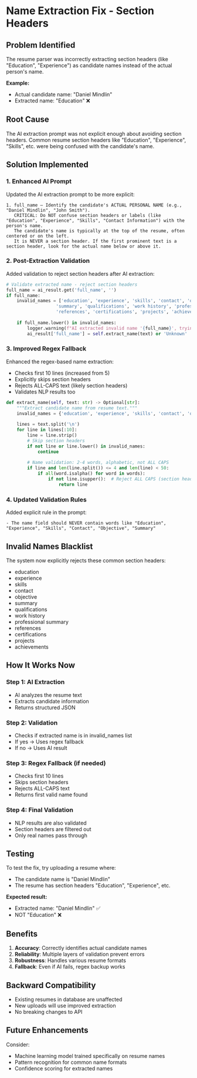 # Name Extraction Fix - Section Headers

## Problem Identified

The resume parser was incorrectly extracting section headers (like "Education", "Experience") as candidate names instead of the actual person's name.

**Example:**
- Actual candidate name: "Daniel Mindlin"
- Extracted name: "Education" ❌

## Root Cause

The AI extraction prompt was not explicit enough about avoiding section headers. Common resume section headers like "Education", "Experience", "Skills", etc. were being confused with the candidate's name.

## Solution Implemented

### 1. Enhanced AI Prompt
Updated the AI extraction prompt to be more explicit:

```
1. full_name – Identify the candidate's ACTUAL PERSONAL NAME (e.g., "Daniel Mindlin", "John Smith"). 
   CRITICAL: Do NOT confuse section headers or labels (like "Education", "Experience", "Skills", "Contact Information") with the person's name.
   The candidate's name is typically at the top of the resume, often centered or on the left.
   It is NEVER a section header. If the first prominent text is a section header, look for the actual name below or above it.
```

### 2. Post-Extraction Validation
Added validation to reject section headers after AI extraction:

```python
# Validate extracted name - reject section headers
full_name = ai_result.get('full_name', '')
if full_name:
    invalid_names = ['education', 'experience', 'skills', 'contact', 'objective', 
                   'summary', 'qualifications', 'work history', 'professional summary',
                   'references', 'certifications', 'projects', 'achievements']
    
    if full_name.lower() in invalid_names:
        logger.warning(f"AI extracted invalid name '{full_name}', trying regex fallback...")
        ai_result['full_name'] = self.extract_name(text) or 'Unknown'
```

### 3. Improved Regex Fallback
Enhanced the regex-based name extraction:

- Checks first 10 lines (increased from 5)
- Explicitly skips section headers
- Rejects ALL-CAPS text (likely section headers)
- Validates NLP results too

```python
def extract_name(self, text: str) -> Optional[str]:
    """Extract candidate name from resume text."""
    invalid_names = {'education', 'experience', 'skills', 'contact', 'objective', ...}
    
    lines = text.split('\n')
    for line in lines[:10]:
        line = line.strip()
        # Skip section headers
        if not line or line.lower() in invalid_names:
            continue
        
        # Name validation: 2-4 words, alphabetic, not ALL CAPS
        if line and len(line.split()) <= 4 and len(line) < 50:
            if all(word.isalpha() for word in words):
                if not line.isupper():  # Reject ALL CAPS (section headers)
                    return line
```

### 4. Updated Validation Rules

Added explicit rule in the prompt:
```
- The name field should NEVER contain words like "Education", "Experience", "Skills", "Contact", "Objective", "Summary"
```

## Invalid Names Blacklist

The system now explicitly rejects these common section headers:

- education
- experience
- skills
- contact
- objective
- summary
- qualifications
- work history
- professional summary
- references
- certifications
- projects
- achievements

## How It Works Now

### Step 1: AI Extraction
- AI analyzes the resume text
- Extracts candidate information
- Returns structured JSON

### Step 2: Validation
- Checks if extracted name is in invalid_names list
- If yes → Uses regex fallback
- If no → Uses AI result

### Step 3: Regex Fallback (if needed)
- Checks first 10 lines
- Skips section headers
- Rejects ALL-CAPS text
- Returns first valid name found

### Step 4: Final Validation
- NLP results are also validated
- Section headers are filtered out
- Only real names pass through

## Testing

To test the fix, try uploading a resume where:
- The candidate name is "Daniel Mindlin"
- The resume has section headers "Education", "Experience", etc.

**Expected result:**
- Extracted name: "Daniel Mindlin" ✅
- NOT "Education" ❌

## Benefits

1. **Accuracy**: Correctly identifies actual candidate names
2. **Reliability**: Multiple layers of validation prevent errors
3. **Robustness**: Handles various resume formats
4. **Fallback**: Even if AI fails, regex backup works

## Backward Compatibility

- Existing resumes in database are unaffected
- New uploads will use improved extraction
- No breaking changes to API

## Future Enhancements

Consider:
- Machine learning model trained specifically on resume names
- Pattern recognition for common name formats
- Confidence scoring for extracted names


